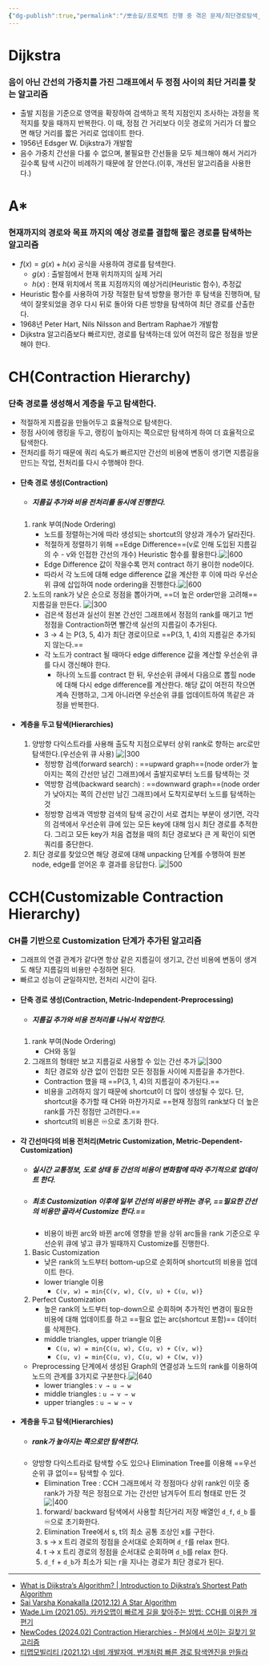 ```yaml
---
{"dg-publish":true,"permalink":"/뽀송길/프로젝트 진행 중 겪은 문제/최단경로탐색_알고리즘/","created":"2024-09-20T13:39:01.289+09:00"}
---
```


# Dijkstra 
### 음이 아닌 간선의 가중치를 가진 그래프에서 두 정점 사이의 최단 거리를 찾는 알고리즘
- 출발 지점을 기준으로 영역을 확장하여 검색하고 목적 지점인지 조사하는 과정을 목적지를 찾을 때까지 반복한다. 이 때, 정점 간 거리보다 이웃 경로의 거리가 더 짧으면 해당 거리를 짧은 거리로 업데이트 한다.
- 1956년 Edsger W. Dijkstra가 개발함
- 음수 가중치 간선을 다룰 수 없으며, 불필요한 간선들을 모두 체크해야 해서 거리가 길수록 탐색 시간이 비례하기 때문에 잘 안쓴다.(이후, 개선된 알고리즘을 사용한다.)
# A*
### 현재까지의 경로와 목표 까지의 예상 경로를 결합해 짧은 경로를 탐색하는 알고리즘
- $f(x) = g(x) + h(x)$ 공식을 사용하여 경로를 탐색한다.
	- $g(x)$ : 출발점에서 현재 위치까지의 실제 거리
	- $h(x)$ : 현재 위치에서 목표 지점까지의 예상거리(Heuristic 함수), 추정값
- Heuristic 함수를 사용하여 가장 적절한 탐색 방향을 평가한 후 탐색을 진행하며, 탐색이 잘못되었을 경우 다시 뒤로 돌아와 다른 방향을 탐색하여 최단 경로를 산출한다.
- 1968년 Peter Hart, Nils Nilsson and Bertram Raphae가 개발함
- Dijkstra 알고리즘보다 빠르지만, 경로를 탐색하는데 있어 여전히 많은 정점을 방문해야 한다.
# CH(Contraction Hierarchy)
### 단축 경로를 생성해서 계층을 두고 탐색한다.
- 적절하게 지름길을 만들어두고 효율적으로 탐색한다.
- 정점 사이에 랭킹을 두고, 랭킹이 높아지는 쪽으로만 탐색하게 하여 더 효율적으로 탐색한다.
- 전처리를 하기 때문에 쿼리 속도가 빠르지만 간선의 비용에 변동이 생기면 지름길을 만드는 작업, 전처리를 다시 수행해야 한다.
- #### 단축 경로 생성(Contraction)
	- ##### 지름길 추가와 비용 전처리를 동시에 진행한다.
	1. rank 부여(Node Ordering)
		- 노드를 정렬하는거에 따라 생성되는 shortcut의 양상과 개수가 달라진다.
		- 적절하게 정렬하기 위해 ==Edge Difference==(v로 인해 도입된 지름길의 수 - v와 인접한 간선의 개수) Heuristic 함수를 활용한다.![|600](https://i.imgur.com/Fl8PNdw.png)
		- Edge Difference 값이 작을수록 먼저 contract 하기 용이한 node이다.
		- 따라서 각 노드에 대해 edge difference 값을 계산한 후 이에 따라 우선순위 큐에 삽입하여 node ordering을 진행한다.![|600](https://i.imgur.com/TyMgUtY.png)
	2. 노드의 rank가 낮은 순으로 정점을 뽑아가며, ==더 높은 order만을 고려해== 지름길을 만든다.
		![|300](https://i.imgur.com/UhUsLr6.png)
		- 검은색 점선과 실선이 원본 간선인 그래프에서 정점의 rank를 매기고 1번 정점을 Contraction하면 빨간색 실선의 지름길이 추가된다.
		- 3 → 4 는 P(3, 5, 4)가 최단 경로이므로 ==P(3, 1, 4)의 지름길은 추가되지 않는다.==
		- 각 노드가 contract 될 때마다 edge difference 값을 계산할 우선순위 큐를 다시 갱신해야 한다.
			- 하나의 노드를 contract 한 뒤, 우선순위 큐에서 다음으로 뽑힐 node에 대해 다시 edge difference를 계산한다. 해당 값이 여전히 작으면 계속 진행하고, 그게 아니라면 우선순위 큐를 업데이트하여 똑같은 과정을 반복한다.
- #### 계층을 두고 탐색(Hierarchies)
	1. 양방향 다익스트라를 사용해 출도착 지점으로부터 상위 rank로 향하는 arc로만 탐색한다.(우선순위 큐 사용)
		![|300](https://i.imgur.com/xz2qLGY.png)
		- 정방향 검색(forward search) : ==upward graph==(node order가 높아지는 쪽의 간선만 남긴 그래프)에서 출발지로부터 노드를 탐색하는 것
		- 역방향 검색(backward search) : ==downward graph==(node order가 낮아지는 쪽의 간선만 남긴 그래프)에서 도착지로부터 노드를 탐색하는 것
		-  정방향 검색과 역방향 검색의 탐색 공간이 서로 겹치는 부분이 생기면, 각각의 검색에서 우선순위 큐에 있는 모든 key에 대해 임시 최단 경로를 추적한다. 그리고 모든 key가 처음 겹쳤을 때의 최단 경로보다 큰 게 확인이 되면 쿼리를 중단한다.
	2. 최단 경로를 찾았으면 해당 경로에 대해 unpacking 단계를 수행하여 원본 node, edge를 얻어온 후 결과를 응답한다.
		![|500](https://i.imgur.com/4gQMpn8.png)
# CCH(Customizable Contraction Hierarchy)
### CH를 기반으로 Customization 단계가 추가된 알고리즘
- 그래프의 연결 관계가 같다면 항상 같은 지름길이 생기고, 간선 비용에 변동이 생겨도 해당 지름길의 비용만 수정하면 된다.
- 빠르고 성능이 균일하지만, 전처리 시간이 길다.
- #### 단축 경로 생성(Contraction, Metric-Independent-Preprocessing)
	- ##### 지름길 추가와 비용 전처리를 나눠서 작업한다.
	1. rank 부여(Node Ordering)
		- CH와 동일
	2. 그래프의 형태만 보고 지름길로 사용할 수 있는 간선 추가
		![|300](https://i.imgur.com/NLHIWbn.png)
		- 최단 경로와 상관 없이 인접한 모든 정점들 사이에 지름길을 추가한다.
		- Contraction 했을 때 ==P(3, 1, 4)의 지름길이 추가된다.==
		- 비용을 고려하지 않기 때문에 shortcut이 더 많이 생성될 수 있다. 단, shortcut을 추가할 때 CH와 마찬가지로 ==현재 정점의 rank보다 더 높은 rank를 가진 정점만 고려한다.==
		- shortcut의 비용은 ♾️으로 초기화 한다.
- #### 각 간선마다의 비용 전처리(Metric Customization, Metric-Dependent-Customization)
	- ##### 실시간 교통정보, 도로 상태 등 간선의 비용이 변화함에 따라 주기적으로 업데이트 한다.
	- ##### 최초 Customization 이후에 일부 간선의 비용만 바뀌는 경우, ==필요한 간선의 비용만 골라서 Customize 한다.==
		- 비용이 바뀐 arc와 바뀐 arc에 영향을 받을 상위 arc들을 rank 기준으로 우선순위 큐에 넣고 큐가 빌때까지 Customize를 진행한다.
	1. Basic Customization
		- 낮은 rank의 노드부터 bottom-up으로 순회하며 shortcut의 비용을 업데이트 한다.
		- lower triangle 이용 
			- `C(v, w) = min{C(v, w), C(v, u) + C(u, w)}`
	2. Perfect Customization
		- 높은 rank의 노드부터 top-down으로 순회하며 추가적인 변경이 필요한 비용에 대해 업데이트를 하고 ==필요 없는 arc(shortcut 포함)== 데이터를 삭제한다.
		- middle triangles, upper triangle 이용
			- `C(u, w) = min{C(u, w), C(u, v) + C(v, w)}`
			- `C(u, v) = min{C(u, v), C(u, w) + C(w, v)}` 
	- Preprocessing 단계에서 생성된 Graph의 연결성과 노드의 rank를 이용하여 노드의 관계를 3가지로 구분한다.![|640](https://i.imgur.com/Lm7v50i.png)
		- lower triangles : `v → u → w`
		- middle triangles : `u → v → w`
		- upper triangles : `u → w → v`
- #### 계층을 두고 탐색(Hierarchies)
	- ##### rank가 높아지는 쪽으로만 탐색한다.
	- 양방향 다익스트라로 탐색할 수도 있으나 Elimination Tree를 이용해 ==우선순위 큐 없이== 탐색할 수 있다.
		- Elimination Tree : CCH 그래프에서 각 정점마다 상위 rank인 이웃 중 rank가 가장 적은 정점으로 가는 간선만 남겨두어 트리 형태로 만든 것
		  ![|400](https://i.imgur.com/hO7F6xr.png)
		1. forward/ backward 탐색에서 사용할 최단거리 저장 배열인 `d_f`, `d_b` 를 ♾️으로 초기화한다.
		2. Elimination Tree에서 s, t의 최소 공통 조상인 x를 구한다.
		3. s → x 트리 경로의 정점을 순서대로 순회하며 `d_f`를 relax 한다.
		4. t → x 트리 경로의 정점을 순서대로 순회하며 `d_b`를 relax 한다.
		5. `d_f` + `d_b`가 최소가 되는 r을 지나는 경로가 최단 경로가 된다.
---
- [What is Dijkstra’s Algorithm? | Introduction to Dijkstra’s Shortest Path Algorithm](https://www.geeksforgeeks.org/introduction-to-dijkstras-shortest-path-algorithm/)
- [Sai Varsha Konakalla (2012.12) A Star Algorithm](https://cs.indstate.edu/~skonakalla/paper.pdf)
- [Wade.Lim (2021.05). 카카오맵이 빠르게 길을 찾아주는 방법: CCH를 이용한 개편기](https://tech.kakao.com/2021/05/10/kakaomap-cch/)
- [NewCodes (2024.02) Contraction Hierarchies - 현실에서 쓰이는 길찾기 알고리즘](https://newcodes.tistory.com/entry/Contraction-Hierarchies-%ED%98%84%EC%8B%A4%EC%97%90%EC%84%9C-%EC%93%B0%EC%9D%B4%EB%8A%94-%EA%B8%B8%EC%B0%BE%EA%B8%B0-%EC%95%8C%EA%B3%A0%EB%A6%AC%EC%A6%98)
- [티맵모빌리티 (2021.12) 네비 개발자여, 번개처럼 빠른 경로 탐색엔진을 만들라](https://brunch.co.kr/@tmapmobility/3)